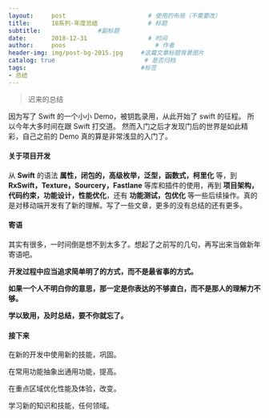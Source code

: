 ```yaml
---
layout:     post                       # 使用的布局（不需要改）
title:      18系列-年度总结              # 标题
subtitle:                #副标题
date:       2018-12-31                 # 时间
author:     poos                         # 作者
header-img: img/post-bg-2015.jpg     #这篇文章标题背景图片
catalog: true                         # 是否归档
tags:                                #标签
- 总结
---
```


> 迟来的总结

因为写了 Swift 的一个小小 Demo，被钥匙录用，从此开始了 swift 的征程。 所以今年大多时间在跟 Swift 打交道。 然而入门之后才发现门后的世界是如此精彩，自己之前的 Demo 真的算是非常浅显的入门了。


#### 关于项目开发

从 **Swift** 的语法 **属性，闭包的，高级枚举，泛型，函数式，柯里化** 等，到 **RxSwift，Texture，Sourcery，Fastlane** 等库和插件的使用，再到 **项目架构，代码约束，功能设计，性能优化**，还有 **功能测试，包优化** 等一些后续操作。真的是对移动端开发有了新的理解。写了一些文章，更多的没有总结的还有更多。


#### 寄语  

其实有很多，一时间倒是想不到太多了。想起了之前写的几句，再写出来当做新年寄语吧。

**开发过程中应当追求简单明了的方式，而不是最省事的方式。**

**如果一个人不明白你的意思，那一定是你表达的不够直白，而不是那人的理解力不够。**

**学以致用，及时总结，要不你就忘了。**

#### 接下来

在新的开发中使用新的技能，巩固。

在常用功能抽象出通用功能，提高。

在重点区域优化性能及体验，改变。

学习新的知识和技能，任何领域。

